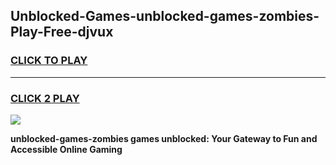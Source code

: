 
## Unblocked-Games-unblocked-games-zombies-Play-Free-djvux
<h3>
<a href="https://premium76.site?title=unblocked-games-zombies&ref=19M">CLICK TO PLAY</a></h3>
<hr>

<h3>
<a href="https://premium76.site?title=unblocked-games-zombies&ref=19M">CLICK 2 PLAY</a>
  
</h3>

<a href="https://premium76.site?title=unblocked-games-zombies&ref=19M"><img src="https://clearcache.store/games.png"></a>


**unblocked-games-zombies games unblocked: Your Gateway to Fun and Accessible Online Gaming**
